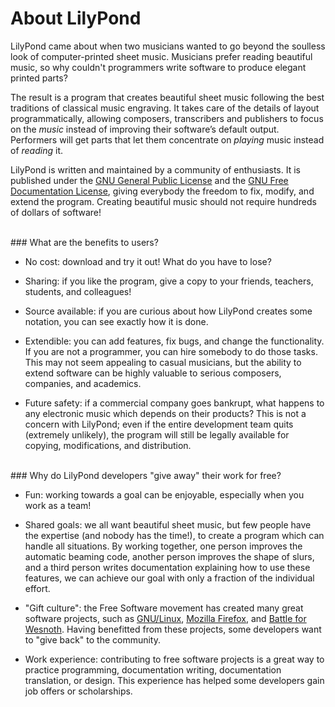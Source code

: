 # About LilyPond

LilyPond came about when two musicians wanted to go beyond the
soulless look of computer-printed sheet music.  Musicians prefer
reading beautiful music, so why couldn't programmers write
software to produce elegant printed parts?

The result is a program that creates beautiful sheet music
following the best traditions of classical music engraving.
It takes care of the details of layout programmatically,
allowing composers, transcribers and publishers to focus
on the *music* instead of improving their software&rsquo;s
default output.  Performers will get parts that let them
concentrate on *playing* music instead of *reading* it.

LilyPond is written and maintained by a community of enthusiasts. It is published under the [GNU General Public License](http://lilypond.org/gpl.html) and the [GNU Free Documentation License](http://lilypond.org/fdl.html), giving everybody the freedom to fix, modify, and extend the program. Creating beautiful music should not require hundreds of dollars of software!

<br>
### What are the benefits to users?

* No cost: download and try it out! What do you have to lose?

* Sharing: if you like the program, give a copy to your friends, teachers, students, and colleagues!

* Source available: if you are curious about how LilyPond creates some notation, you can see exactly how it is done.

* Extendible: you can add features, fix bugs, and change the functionality. If you are not a programmer, you can hire somebody to do those tasks. This may not seem appealing to casual musicians, but the ability to extend software can be highly valuable to serious composers, companies, and academics.

* Future safety: if a commercial company goes bankrupt, what happens to any electronic music which depends on their products? This is not a concern with LilyPond; even if the entire development team quits (extremely unlikely), the program will still be legally available for copying, modifications, and distribution.

<br>
### Why do LilyPond developers "give away" their work for free?

* Fun: working towards a goal can be enjoyable, especially when you work as a team!

* Shared goals: we all want beautiful sheet music, but few people have the expertise (and nobody has the time!), to create a program which can handle all situations.  By working together, one person improves the automatic beaming code, another person improves the shape of slurs, and a third person writes documentation explaining how to use these features, we can achieve our goal with only a fraction of the individual effort.

* "Gift culture": the Free Software movement has created many great software projects, such as [GNU/Linux](http://kernel.org/), [Mozilla Firefox](http://www.getfirefox.com/), and [Battle for Wesnoth](http://www.wesnoth.org/). Having benefitted from these projects, some developers want to "give back" to the community.

* Work experience: contributing to free software projects is a great way to practice programming, documentation writing, documentation translation, or design. This experience has helped some developers gain job offers or scholarships.